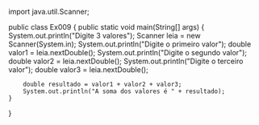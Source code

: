 import java.util.Scanner;

public class Ex009 {
    public static void main(String[] args) {
        System.out.println("Digite 3 valores");
        Scanner leia = new Scanner(System.in);
        System.out.println("Digite o primeiro valor");
        double valor1 = leia.nextDouble();
        System.out.println("Digite o segundo valor");
        double valor2 = leia.nextDouble();
        System.out.println("Digite o terceiro valor");
        double valor3 = leia.nextDouble();

        double resultado = valor1 + valor2 + valor3;
        System.out.println("A soma dos valores é " + resultado);
    }
}
